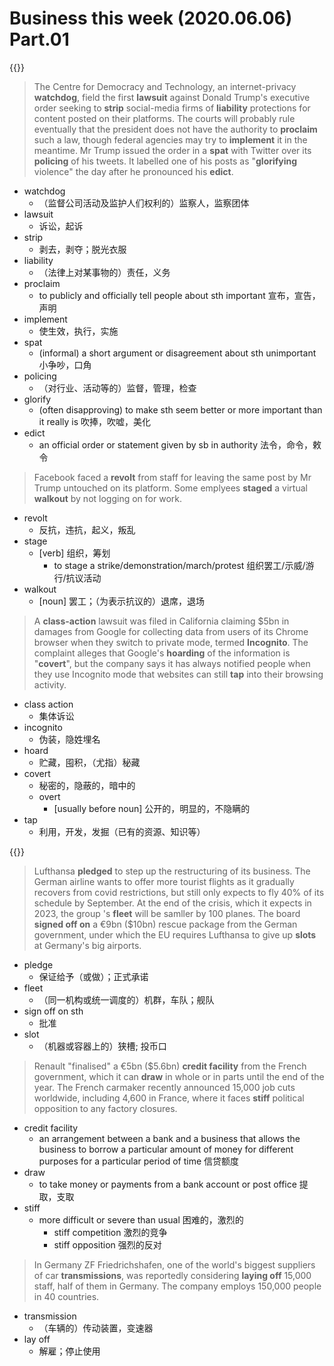 # Business this week (2020.06.06) Part.01


{{<music url="/economist/20200606/003 The world this week - Business this week/1.mp3">}}

> The Centre for Democracy and Technology, an internet-privacy **watchdog**, field the first **lawsuit** against Donald Trump's executive order seeking to **strip** social-media firms of **liability** protections for content posted on their platforms. The courts will probably rule eventually that the president does not have the authority to **proclaim** such a law, though federal agencies may try to **implement** it in the meantime. Mr Trump issued the order in a **spat** with Twitter over its **policing** of his tweets. It labelled one of his posts as "**glorifying** violence" the day after he pronounced his **edict**.

- watchdog
  - （监督公司活动及监护人们权利的）监察人，监察团体
- lawsuit
  - 诉讼，起诉
- strip
  - 剥去，剥夺；脱光衣服
- liability
  - （法律上对某事物的）责任，义务
- proclaim
  - to publicly and officially tell people about sth important 宣布，宣告，声明
- implement
  - 使生效，执行，实施
- spat
  - (informal) a short argument or disagreement about sth unimportant 小争吵，口角
- policing
  - （对行业、活动等的）监督，管理，检查
- glorify
  - (often disapproving) to make sth seem better or more important than it really is 吹捧，吹嘘，美化
- edict
  - an official order or statement given by sb in authority 法令，命令，敕令

> Facebook faced a **revolt** from staff for leaving the same post by Mr Trump untouched on its platform. Some emplyees **staged** a virtual **walkout** by not logging on for work.

- revolt
  - 反抗，违抗，起义，叛乱
- stage
  - [verb] 组织，筹划
    - to stage a strike/demonstration/march/protest 组织罢工/示威/游行/抗议活动
- walkout
  - [noun] 罢工；（为表示抗议的）退席，退场

> A **class-action** lawsuit was filed in California claiming $5bn in damages from Google for collecting data from users of its Chrome browser when they switch to private mode, termed **Incognito**. The complaint alleges that Google's **hoarding** of the information is "**covert**", but the company says it has always notified people when they use Incognito mode that websites can still **tap** into their browsing activity.

- class action
  - 集体诉讼
- incognito
  - 伪装，隐姓埋名
- hoard
  - 贮藏，囤积，（尤指）秘藏
- covert
  - 秘密的，隐蔽的，暗中的
  - overt
    - [usually before noun] 公开的，明显的，不隐瞒的
- tap
  - 利用，开发，发掘（已有的资源、知识等）


{{<music url="/economist/20200606/003 The world this week - Business this week/2.mp3">}}

> Lufthansa **pledged** to step up the restructuring of its business. The German airline wants to offer more tourist flights as it gradually recovers from covid restrictions, but still only expects to fly 40% of its schedule by September. At the end of the crisis, which it expects in 2023, the group 's **fleet** will be samller by 100 planes. The board **signed off on** a €9bn ($10bn) rescue package from the German government, under which the EU requires Lufthansa to give up **slots** at Germany's big airports.

- pledge
  - 保证给予（或做）；正式承诺
- fleet
  - （同一机构或统一调度的）机群，车队；舰队
- sign off on sth
  - 批准
- slot
  - （机器或容器上的）狭槽; 投币口

> Renault "finalised" a €5bn ($5.6bn) **credit facility** from the French government, which it can **draw** in whole or in parts until the end of the year. The French carmaker recently announced 15,000 job cuts worldwide, including 4,600 in France, where it faces **stiff** political opposition to any factory closures.

- credit facility
  - an arrangement between a bank and a business that allows the business to borrow a particular amount of money for different purposes for a particular period of time 信贷额度
- draw
  - to take money or payments from a bank account or post office 提取，支取
- stiff
  - more difficult or severe than usual 困难的，激烈的
    - stiff competition 激烈的竞争
    - stiff opposition 强烈的反对

> In Germany ZF Friedrichshafen, one of the world's biggest suppliers of car **transmissions**, was reportedly considering **laying off** 15,000 staff, half of them in Germany. The company employs 150,000 people in 40 countries.

- transmission
  - （车辆的）传动装置，变速器
- lay off
  - 解雇；停止使用
